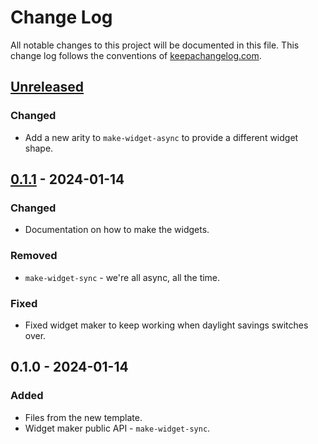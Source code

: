# Change Log
All notable changes to this project will be documented in this file. This change log follows the conventions of [keepachangelog.com](http://keepachangelog.com/).

## [Unreleased]
### Changed
- Add a new arity to `make-widget-async` to provide a different widget shape.

## [0.1.1] - 2024-01-14
### Changed
- Documentation on how to make the widgets.

### Removed
- `make-widget-sync` - we're all async, all the time.

### Fixed
- Fixed widget maker to keep working when daylight savings switches over.

## 0.1.0 - 2024-01-14
### Added
- Files from the new template.
- Widget maker public API - `make-widget-sync`.

[Unreleased]: https://sourcehost.site/your-name/tree-prun-api/compare/0.1.1...HEAD
[0.1.1]: https://sourcehost.site/your-name/tree-prun-api/compare/0.1.0...0.1.1
